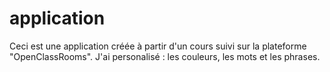# application
Ceci est une application créée à partir d'un cours suivi sur la plateforme "OpenClassRooms".
J'ai personalisé : les couleurs, les mots et les phrases.
